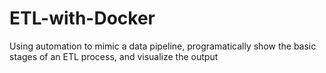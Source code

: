 # ETL-with-Docker
Using automation to mimic a data pipeline, programatically show the basic stages of an ETL process, and visualize the output
